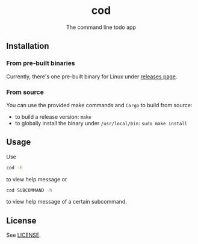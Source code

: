 <div align="center">
  <h1>
    cod
  </h1>

  The command line todo app
</div>

## Installation

### From pre-built binaries

Currently, there's one pre-built binary for Linux under
[releases page](https://github.com/aonemd/cod/releases).

### From source

You can use the provided make commands and `Cargo` to build from source:
  - to build a release version: `make`
  - to globally install the binary under `/usr/local/bin`: `sudo make install`

## Usage

Use

```sh
cod -h
```

to view help message or

```sh
cod SUBCOMMAND -h
```

to view help message of a certain subcommand.

## License

See [LICENSE](https://github.com/aonemd/cod/blob/master/LICENSE).
